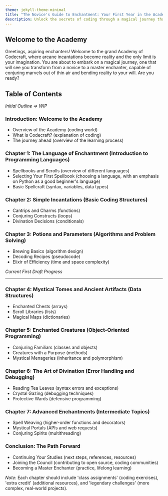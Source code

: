 ```yaml
---
theme: jekyll-theme-minimal
title: "The Novice's Guide to Enchantment: Your First Year in the Academy of Codecraft"
description: Unlock the secrets of coding through a magical journey that reveals the hidden artistry and power behind the world of programming.
---
```


## Welcome to the Academy

Greetings, aspiring enchanters! Welcome to the grand Academy of Codecraft, where arcane incantations become reality and the only limit is your imagination. You are about to embark on a magical journey, one that will see you transform from a novice to a master enchanter, capable of conjuring marvels out of thin air and bending reality to your will. Are you ready?

## Table of Contents
*Initial Outline => WIP*

### Introduction: Welcome to the Academy
- Overview of the Academy (coding world)
- What is Codecraft? (explanation of coding)
- The journey ahead (overview of the learning process)

### Chapter 1: The Language of Enchantment (Introduction to Programming Languages)
- Spellbooks and Scrolls (overview of different languages)
- Selecting Your First Spellbook (choosing a language, with an emphasis on Python as a good beginner's language)
- Basic Spellcraft (syntax, variables, data types)

### Chapter 2: Simple Incantations (Basic Coding Structures)
- Cantrips and Charms (functions)
- Conjuring Constructs (loops)
- Divination Decisions (conditionals)

### Chapter 3: Potions and Parameters (Algorithms and Problem Solving)
- Brewing Basics (algorithm design)
- Decoding Recipes (pseudocode)
- Elixir of Efficiency (time and space complexity)


*Current First Draft Progress*
___

### Chapter 4: Mystical Tomes and Ancient Artifacts (Data Structures)
- Enchanted Chests (arrays)
- Scroll Libraries (lists)
- Magical Maps (dictionaries)

### Chapter 5: Enchanted Creatures (Object-Oriented Programming)
- Conjuring Familiars (classes and objects)
- Creatures with a Purpose (methods)
- Mystical Menageries (inheritance and polymorphism)

### Chapter 6: The Art of Divination (Error Handling and Debugging)
- Reading Tea Leaves (syntax errors and exceptions)
- Crystal Gazing (debugging techniques)
- Protective Wards (defensive programming)

### Chapter 7: Advanced Enchantments (Intermediate Topics)
- Spell Weaving (higher-order functions and decorators)
- Mystical Portals (APIs and web requests)
- Conjuring Spirits (multithreading)

### Conclusion: The Path Forward
- Continuing Your Studies (next steps, references, resources)
- Joining the Council (contributing to open source, coding communities)
- Becoming a Master Enchanter (practice, lifelong learning)

*Note*: Each chapter should include 'class assignments' (coding exercises), 'extra credit' (additional resources), and 'legendary challenges' (more complex, real-world projects).